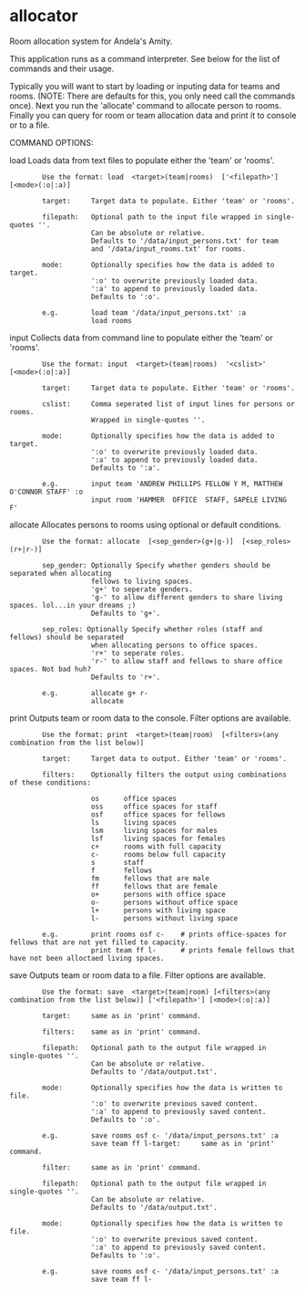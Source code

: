 # allocator
Room allocation system for Andela's Amity.


This application runs as a command interpreter. See below for the list of commands and their usage.

Typically you will want to start by loading or inputing data for teams and rooms. (NOTE: There are defaults for this, you only need call the commands once).
Next you run the 'allocate' command to allocate person to rooms.
Finally you can query for room or team allocation data and print it to console or to a file.



COMMAND     OPTIONS:


load        Loads data from text files to populate either the 'team' or 'rooms'.

            Use the format: load  <target>(team|rooms)  ['<filepath>']   [<mode>(:o|:a)] 

            target:     Target data to populate. Either 'team' or 'rooms'.

            filepath:   Optional path to the input file wrapped in single-quotes ''.
                        Can be absolute or relative. 
                        Defaults to '/data/input_persons.txt' for team 
                        and '/data/input_rooms.txt' for rooms.

            mode:       Optionally specifies how the data is added to target. 
                        ':o' to overwrite previously loaded data.
                        ':a' to append to previously loaded data.
                        Defaults to ':o'.
            
            e.g.        load team '/data/input_persons.txt' :a
                        load rooms


input       Collects data from command line to populate either the 'team' or 'rooms'.

            Use the format: input  <target>(team|rooms)  '<cslist>'   [<mode>(:o|:a)] 
            
            target:     Target data to populate. Either 'team' or 'rooms'.

            cslist:     Comma seperated list of input lines for persons or rooms.
                        Wrapped in single-quotes ''.

            mode:       Optionally specifies how the data is added to target. 
                        ':o' to overwrite previously loaded data.
                        ':a' to append to previously loaded data.
                        Defaults to ':a'.
            
            e.g.        input team 'ANDREW PHILLIPS FELLOW Y M, MATTHEW O'CONNOR STAFF' :o
                        input room 'HAMMER  OFFICE  STAFF, SAPELE LIVING F'


allocate    Allocates persons to rooms using optional or default conditions.

            Use the format: allocate  [<sep_gender>(g+|g-)]  [<sep_roles>(r+|r-)]
            
            sep_gender: Optionally Specify whether genders should be separated when allocating 
                        fellows to living spaces.
                        'g+' to seperate genders.
                        'g-' to allow different genders to share living spaces. lol...in your dreams ;)
                        Defaults to 'g+'.

            sep_roles: Optionally Specify whether roles (staff and fellows) should be separated 
                        when allocating persons to office spaces.
                        'r+' to seperate roles.
                        'r-' to allow staff and fellows to share office spaces. Not bad huh?
                        Defaults to 'r+'.
            
            e.g.        allocate g+ r-
                        allocate


print       Outputs team or room data to the console. Filter options are available.

            Use the format: print  <target>(team|room)  [<filters>(any combination from the list below)] 
            
            target:     Target data to output. Either 'team' or 'rooms'.
            
            filters:    Optionally filters the output using combinations of these conditions:

                        os      office spaces
                        oss     office spaces for staff
                        osf     office spaces for fellows
                        ls      living spaces
                        lsm     living spaces for males
                        lsf     living spaces for females
                        c+      rooms with full capacity
                        c-      rooms below full capacity
                        s       staff
                        f       fellows
                        fm      fellows that are male
                        ff      fellows that are female
                        o+      persons with office space
                        o-      persons without office space
                        l+      persons with living space
                        l-      persons without living space
            
            e.g.        print rooms osf c-    # prints office-spaces for fellows that are not yet filled to capacity.
                        print team ff l-      # prints female fellows that have not been alloctaed living spaces.


save        Outputs team or room data to a file. Filter options are available.

            Use the format: save  <target>(team|room) [<filters>(any combination from the list below)] ['<filepath>'] [<mode>(:o|:a)]
            
            target:     same as in 'print' command.
            
            filters:    same as in 'print' command.

            filepath:   Optional path to the output file wrapped in single-quotes ''.
                        Can be absolute or relative. 
                        Defaults to '/data/output.txt'.

            mode:       Optionally specifies how the data is written to file. 
                        ':o' to overwrite previous saved content.
                        ':a' to append to previously saved content.
                        Defaults to ':o'.
            
            e.g.        save rooms osf c- '/data/input_persons.txt' :a
                        save team ff l-target:     same as in 'print' command.
            
            filter:     same as in 'print' command.

            filepath:   Optional path to the output file wrapped in single-quotes ''.
                        Can be absolute or relative. 
                        Defaults to '/data/output.txt'.

            mode:       Optionally specifies how the data is written to file. 
                        ':o' to overwrite previous saved content.
                        ':a' to append to previously saved content.
                        Defaults to ':o'.
            
            e.g.        save rooms osf c- '/data/input_persons.txt' :a
                        save team ff l-